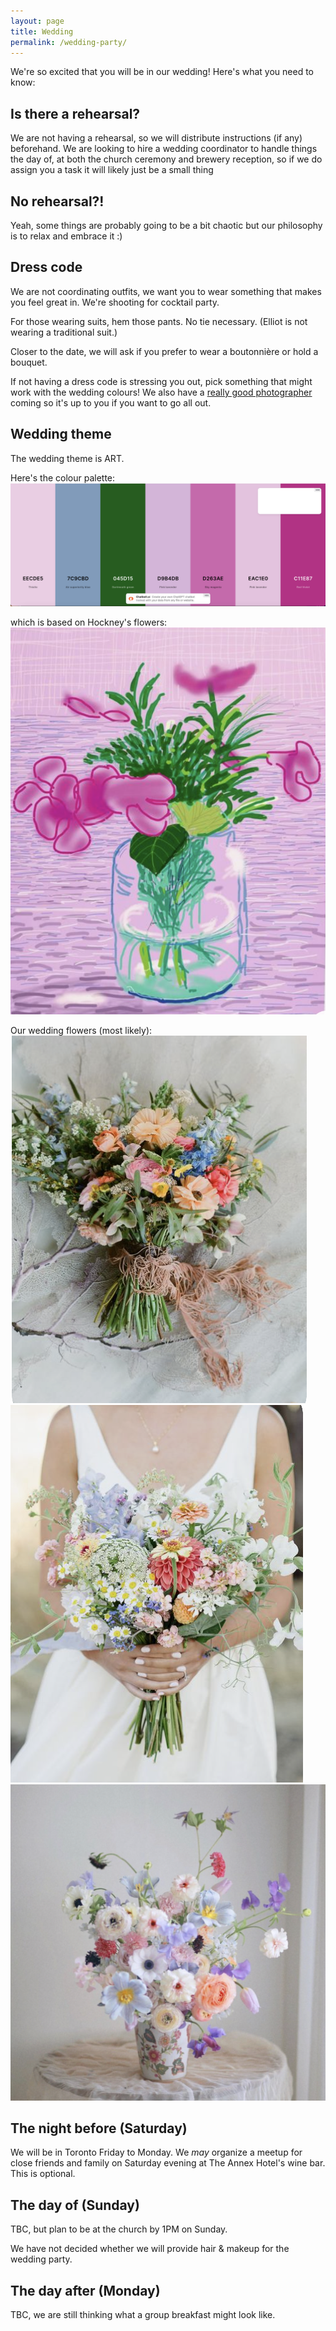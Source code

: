 ```yaml
---
layout: page
title: Wedding
permalink: /wedding-party/
---
```


We're so excited that you will be in our wedding! Here's what you need to know:

## Is there a rehearsal?
We are not having a rehearsal, so we will distribute instructions (if any) beforehand. We are looking to hire a wedding coordinator to handle things the day of, at both the church ceremony and brewery reception, so if we do assign you a task it will likely just be a small thing


## No rehearsal?!
Yeah, some things are probably going to be a bit chaotic but our philosophy is to relax and embrace it :) 

## Dress code
We are not coordinating outfits, we want you to wear something that makes you feel great in. We're shooting for cocktail party. 

For those wearing suits, hem those pants. No tie necessary. 
(Elliot is not wearing a traditional suit.)

Closer to the date, we will ask if you prefer to wear a boutonnière or hold a bouquet. 

If not having a dress code is stressing you out, pick something that might work with the wedding colours! We also have a [really good photographer](https://www.instagram.com/fernariellephoto) coming so it's up to you if you want to go all out. 

## Wedding theme
The wedding theme is ART. 

Here's the colour palette:
![colour palette](/assets/img/wedding-palette.png)

which is based on Hockney's flowers:
![hockey](/assets/img/hockney-flower.png)

Our wedding flowers (most likely):
![flower](/assets/img/flower.png)
![flower](/assets/img/flower2.png)
![flower](/assets/img/flower3.png)

## The night before (Saturday)
We will be in Toronto Friday to Monday. We _may_ organize a meetup for close friends and family on Saturday evening at The Annex Hotel's wine bar. This is optional. 

## The day of (Sunday)
TBC, but plan to be at the church by 1PM on Sunday. 

We have not decided whether we will provide hair & makeup for the wedding party. 

## The day after (Monday)
TBC, we are still thinking what a group breakfast might look like. 

